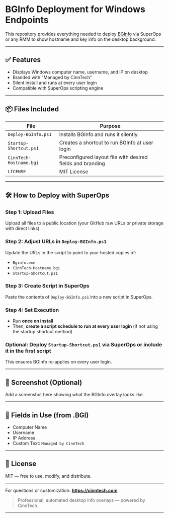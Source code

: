 # BGInfo Deployment for Windows Endpoints

This repository provides everything needed to deploy [BGInfo](https://learn.microsoft.com/en-us/sysinternals/downloads/bginfo) via SuperOps or any RMM to show hostname and key info on the desktop background.

---

## ✅ Features
- Displays Windows computer name, username, and IP on desktop
- Branded with "Managed by CinnTech"
- Silent install and runs at every user login
- Compatible with SuperOps scripting engine

---

## 📦 Files Included

| File                    | Purpose                                                      |
|-------------------------|--------------------------------------------------------------|
| `Deploy-BGInfo.ps1`     | Installs BGInfo and runs it silently                         |
| `Startup-Shortcut.ps1`  | Creates a shortcut to run BGInfo at user login              |
| `CinnTech-Hostname.bgi` | Preconfigured layout file with desired fields and branding  |
| `LICENSE`               | MIT License                                                  |

---

## 🛠️ How to Deploy with SuperOps

### Step 1: Upload Files
Upload all files to a public location (your GitHub raw URLs or private storage with direct links).

### Step 2: Adjust URLs in `Deploy-BGInfo.ps1`
Update the URLs in the script to point to your hosted copies of:
- `Bginfo.exe`
- `CinnTech-Hostname.bgi`
- `Startup-Shortcut.ps1`

### Step 3: Create Script in SuperOps
Paste the contents of `Deploy-BGInfo.ps1` into a new script in SuperOps.

### Step 4: Set Execution
- Run **once on install**
- Then, **create a script schedule to run at every user login** (if not using the startup shortcut method)

### Optional: Deploy `Startup-Shortcut.ps1` via SuperOps or include it in the first script
This ensures BGInfo re-applies on every user login.

---

## 🎨 Screenshot (Optional)
Add a screenshot here showing what the BGInfo overlay looks like.

---

## 🔐 Fields in Use (from .BGI)
- Computer Name
- Username
- IP Address
- Custom Text: `Managed by CinnTech`

---

## 🤝 License
MIT — free to use, modify, and distribute.

---

For questions or customization:
**https://cinntech.com**

> Professional, automated desktop info overlays — powered by CinnTech.

---
